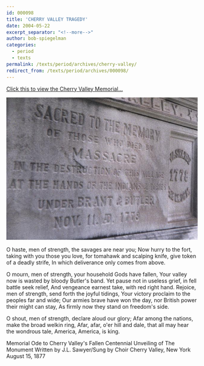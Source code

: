 ```yaml
---
id: 000098
title: 'CHERRY VALLEY TRAGEDY'
date: 2004-05-22
excerpt_separator: "<!--more-->"
author: bob-spiegelman
categories:
  - period
  - texts
permalink: /texts/period/archives/cherry-valley/
redirect_from: /texts/period/archives/000098/
---
```

[Click this to view the Cherry Valley Memorial...](/images/period/CV-Massacre-Monument.jpg)

![Cherry Valley Memorial](/images/thumbs/CV-Massacre-Monument-thumb.jpg)


O haste, men of strength, the savages are near you;
Now hurry to the fort, taking with you those you love,
for tomahawk and scalping knife, give token of a deadly strife,
In which deliverance only comes from above.

O mourn, men of strength, your household Gods have fallen,
Your valley now is wasted by bloody Butler's band.
Yet pause not in useless grief, in fell battle seek relief,
And vengeance earnest take, with red right hand.
Rejoice, men of strength, send forth the joyful tidings,
Your victory proclaim to the peoples far and wide;
Our armies brave have won the day, nor British power their might can stay,
As firmly now they stand on freedom's side.

O shout, men of strength, declare aloud our glory;
Afar among the nations, make the broad welkin ring,
Afar, afar, o'er hill and dale, that all may hear the wondrous tale,
America, America, is king.

Memorial Ode to Cherry Valley's Fallen
Centennial Unveiling of The Monument
Written by J.L. Sawyer/Sung by Choir
Cherry Valley, New York
August 15, 1877
